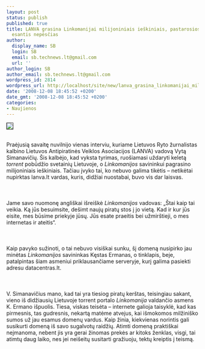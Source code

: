 ```yaml
---
layout: post
status: publish
published: true
title: LANVA grasina Linkomanijai milijoniniais ieškiniais, pastarosios vadovas pasirodo
  esantis nepėsčias
author:
  display_name: SB
  login: SB
  email: sb.technews.lt@gmail.com
  url: ''
author_login: SB
author_email: sb.technews.lt@gmail.com
wordpress_id: 2814
wordpress_url: http://localhost/site/new/lanva_grasina_linkomanijai_milijoniniais_ieskiniais__pastarosios_vadovas_pasirodo_esantis_nepescias/
date: '2008-12-08 18:45:52 +0200'
date_gmt: '2008-12-08 18:45:52 +0200'
categories:
- Naujienos
---
```

<div class="imgright"><img src="http://www.technews.lt/upl/Failai/Linkomanija%20logo.bmp" border="1"></div>
<p><br>Praėjusią savaitę nuvilnijo vienas interviu, kuriame Lietuvos Ryto žurnalistas kalbino Lietuvos Antipiratinės Veiklos Asociacijos (LANVA) vadovą Vytą Simanavičių. Šis kalbėjo, kad vyksta tyrimas, ruošiamasi uždaryti keletą <i>torrent</i> pobūdžio svetainių Lietuvoje, o <i>Linkomanijos</i> savininkui pagrasino milijoniniais ieškiniais. Tačiau įvyko tai, ko nebuvo galima tikėtis – netikėtai nupirktas lanva.lt vardas, kuris, didžiai nuostabai, buvo vis dar laisvas.<br />
<br><br />
<br>Jame savo nuomonę angliškai išreiškė <i>Linkomanijos</i> vadovas: „Štai kaip tai veikia. Ką jūs besuimsite, dešimt naujų piratų stos į jo vietą. Kad ir kur jūs eisite, mes būsime priekyje jūsų. Jūs esate praeitis bei užmirštieji, o mes internetas ir ateitis“.<br />
<br><br />
<br>Kaip pavyko sužinoti, o tai nebuvo visiškai sunku, šį domeną nusipirko jau minėtas <i>Linkomanijos</i> savininkas Kęstas Ermanas, o tinklapis, beje, patalpintas šiam asmeniui priklausančiame serveryje, kurį galima pasiekti adresu datacentras.lt.<br />
<br><br />
<br>V. Simanavičius mano, kad tai yra tiesiog piratų kerštas, teisingiau sakant, vieno iš didžiausių Lietuvoje torrent portalo <i>Linkomanija</i> valdančio asmens K. Ermano išpuolis. Tiesa, viskas teisėta – internete galioja taisyklė, kad kas pirmesnis, tas gudresnis, nekartą matėme atvejus, kai išmokomos milžiniško sumos už jau esamus domenų vardus. Kaip žinia, kiekvienas norintis gali susikurti domeną iš savo sugalvotų raidžių. Atimti domeną praktiškai neįmanoma, nebent jis yra gerai žinomas prekės ar kitoks ženklas, visgi, tai atimtų daug laiko, nes jei neišeitų susitarti gražiuoju, tektų kreiptis į teismą.<br />
<br><br />
<br><br />
<br></p>
